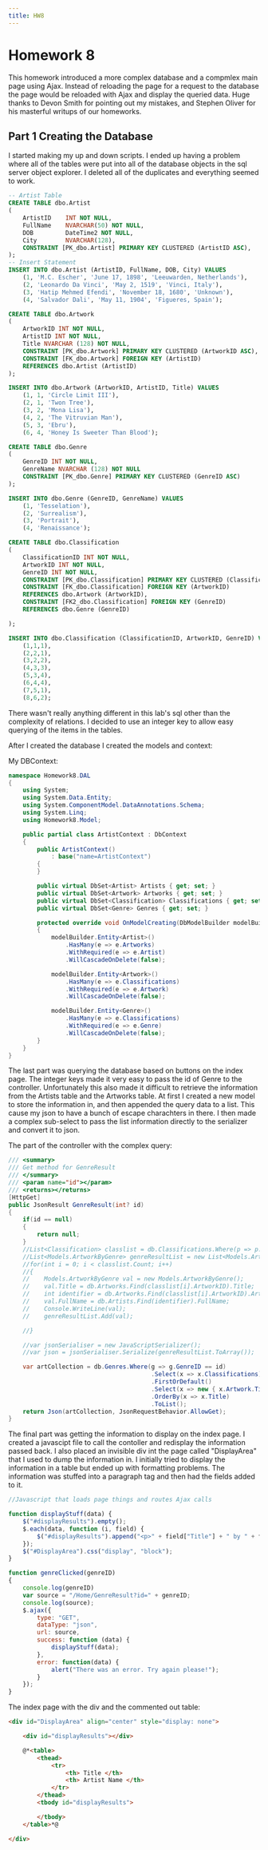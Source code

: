 ```yaml
---
title: HW8
---
```

# Homework 8

This homework introduced a more complex database and a compmlex main page using Ajax. Instead of reloading the page for a request to the database the page would be reloaded with Ajax and display the queried data. Huge thanks to Devon Smith for pointing out my mistakes, and Stephen Oliver for his masterful writups of our homeworks.

## Part 1 Creating the Database

I started making my up and down scripts. I ended up having a problem where all of the tables were put into all of the database objects in the sql server object explorer. I deleted all of the duplicates and everything seemed to work.

```sql
-- Artist Table
CREATE TABLE dbo.Artist
(
	ArtistID	INT NOT NULL,
	FullName	NVARCHAR(50) NOT NULL,
	DOB			DateTime2 NOT NULL,
	City		NVARCHAR(128),
	CONSTRAINT [PK_dbo.Artist] PRIMARY KEY CLUSTERED (ArtistID ASC),
);
-- Insert Statement
INSERT INTO dbo.Artist (ArtistID, FullName, DOB, City) VALUES 
	(1, 'M.C. Escher', 'June 17, 1898', 'Leeuwarden, Netherlands'),
	(2, 'Leonardo Da Vinci', 'May 2, 1519', 'Vinci, Italy'),
	(3, 'Hatip Mehmed Efendi', 'November 18, 1680', 'Unknown'),
	(4, 'Salvador Dali', 'May 11, 1904', 'Figueres, Spain');

CREATE TABLE dbo.Artwork
(
	ArtworkID INT NOT NULL,
	ArtistID INT NOT NULL,
	Title NVARCHAR (128) NOT NULL,
	CONSTRAINT [PK_dbo.Artwork] PRIMARY KEY CLUSTERED (ArtworkID ASC),
	CONSTRAINT [FK_dbo.Artwork] FOREIGN KEY (ArtistID)
	REFERENCES dbo.Artist (ArtistID)
);

INSERT INTO dbo.Artwork (ArtworkID, ArtistID, Title) VALUES
	(1, 1, 'Circle Limit III'),
	(2, 1, 'Twon Tree'),
	(3, 2, 'Mona Lisa'),
	(4, 2, 'The Vitruvian Man'),
	(5, 3, 'Ebru'),
	(6, 4, 'Honey Is Sweeter Than Blood');

CREATE TABLE dbo.Genre
(
	GenreID INT NOT NULL,
	GenreName NVARCHAR (128) NOT NULL
	CONSTRAINT [PK_dbo.Genre] PRIMARY KEY CLUSTERED (GenreID ASC)
);

INSERT INTO dbo.Genre (GenreID, GenreName) VALUES
	(1, 'Tesselation'),
	(2, 'Surrealism'),
	(3, 'Portrait'),
	(4, 'Renaissance');

CREATE TABLE dbo.Classification
(
	ClassificationID INT NOT NULL,
	ArtworkID INT NOT NULL,
	GenreID INT NOT NULL,
	CONSTRAINT [PK_dbo.Classification] PRIMARY KEY CLUSTERED (ClassificationID),
	CONSTRAINT [FK_dbo.Classification] FOREIGN KEY (ArtworkID)
	REFERENCES dbo.Artwork (ArtworkID),
	CONSTRAINT [FK2_dbo.Classification] FOREIGN KEY (GenreID)
	REFERENCES dbo.Genre (GenreID)

);

INSERT INTO dbo.Classification (ClassificationID, ArtworkID, GenreID) VALUES
	(1,1,1),
	(2,2,1),
	(3,2,2),
	(4,3,3),
	(5,3,4),
	(6,4,4),
	(7,5,1),
	(8,6,2);
```

There wasn't really anything different in this lab's sql other than the complexity of relations. I decided to use an integer key to allow easy querying of the items in the tables.

After I created the database I created the models and context:

My DBContext:

```csharp
namespace Homework8.DAL
{
    using System;
    using System.Data.Entity;
    using System.ComponentModel.DataAnnotations.Schema;
    using System.Linq;
    using Homework8.Model;

    public partial class ArtistContext : DbContext
    {
        public ArtistContext()
            : base("name=ArtistContext")
        {
        }

        public virtual DbSet<Artist> Artists { get; set; }
        public virtual DbSet<Artwork> Artworks { get; set; }
        public virtual DbSet<Classification> Classifications { get; set; }
        public virtual DbSet<Genre> Genres { get; set; }

        protected override void OnModelCreating(DbModelBuilder modelBuilder)
        {
            modelBuilder.Entity<Artist>()
                .HasMany(e => e.Artworks)
                .WithRequired(e => e.Artist)
                .WillCascadeOnDelete(false);

            modelBuilder.Entity<Artwork>()
                .HasMany(e => e.Classifications)
                .WithRequired(e => e.Artwork)
                .WillCascadeOnDelete(false);

            modelBuilder.Entity<Genre>()
                .HasMany(e => e.Classifications)
                .WithRequired(e => e.Genre)
                .WillCascadeOnDelete(false);
        }
    }
}
```

The last part was querying the database based on buttons on the index page. The integer keys made it very easy to pass the id of Genre to the controller. Unfortunately this also made it difficult to retrieve the information from the Artists table and the Artworks table. At first I created a new model to store the information in, and then appended the query data to a list. This cause my json to have a bunch of escape charachters in there. I then made a complex sub-select to pass the list information directly to the serializer and convert it to json.

The part of the controller with the complex query:

```csharp
/// <summary>
/// Get method for GenreResult
/// </summary>
/// <param name="id"></param>
/// <returns></returns>
[HttpGet]
public JsonResult GenreResult(int? id)
{
    if(id == null)
    {
        return null;
    }
    //List<Classification> classlist = db.Classifications.Where(p => p.GenreID == id).ToList();
    //List<Models.ArtworkByGenre> genreResultList = new List<Models.ArtworkByGenre>();
    //for(int i = 0; i < classlist.Count; i++)
    //{
    //    Models.ArtworkByGenre val = new Models.ArtworkByGenre();
    //    val.Title = db.Artworks.Find(classlist[i].ArtworkID).Title;
    //    int identifier = db.Artworks.Find(classlist[i].ArtworkID).ArtistID;
    //    val.FullName = db.Artists.Find(identifier).FullName;
    //    Console.WriteLine(val);
    //    genreResultList.Add(val);

    //}

    //var jsonSerialiser = new JavaScriptSerializer();
    //var json = jsonSerialiser.Serialize(genreResultList.ToArray());

    var artCollection = db.Genres.Where(g => g.GenreID == id)
                                        .Select(x => x.Classifications)
                                        .FirstOrDefault()
                                        .Select(x => new { x.Artwork.Title, x.Artwork.Artist.FullName })
                                        .OrderBy(x => x.Title)
                                        .ToList();
    return Json(artCollection, JsonRequestBehavior.AllowGet);
}
```

The final part was getting the information to display on the index page. I created a javascipt file to call the contoller and redisplay the information passed back. I also placed an invisible div int the page called "DisplayArea" that I used to dump the information in. I initially tried to display the information in a table but ended up with formatting problems. The information was stuffed into a paragraph tag and then had the fields added to it.

```javascript
//Javascript that loads page things and routes Ajax calls

function displayStuff(data) {
    $("#displayResults").empty();
    $.each(data, function (i, field) {
        $("#displayResults").append("<p>" + field["Title"] + " by " + field["FullName"] +"</p>")
    });
    $("#DisplayArea").css("display", "block");
}

function genreClicked(genreID)
{
    console.log(genreID)
    var source = "/Home/GenreResult?id=" + genreID;
    console.log(source);
    $.ajax({
        type: "GET",
        dataType: "json",
        url: source,
        success: function (data) {
            displayStuff(data);
        },
        error: function(data) {
            alert("There was an error. Try again please!");
        }
    });
}
```

The index page with the div and the commented out table:

```html
<div id="DisplayArea" align="center" style="display: none">

    <div id="displayResults"></div>

    @*<table>
        <thead>
            <tr>
                <th> Title </th>
                <th> Artist Name </th>
            </tr>
        </thead>
        <tbody id="displayResults">

        </tbody>
    </table>*@

</div>
```